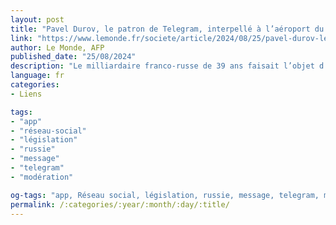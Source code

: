 ```yaml
---
layout: post
title: "Pavel Durov, le patron de Telegram, interpellé à l’aéroport du Bourget"
link: "https://www.lemonde.fr/societe/article/2024/08/25/pavel-durov-le-patron-de-telegram-interpelle-a-l-aeroport-du-bourget_6293756_3224.html"
author: Le Monde, AFP
published_date: "25/08/2024"
description: "Le milliardaire franco-russe de 39 ans faisait l’objet d’un mandat de recherche émis par des enquêteurs français visant diverses infractions de sa messagerie cryptée. Il devrait être présenté à la justice dimanche."
language: fr
categories:
- Liens

tags:
- "app"
- "réseau-social"
- "législation"
- "russie"
- "message"
- "telegram"
- "modération"

og-tags: "app, Réseau social, législation, russie, message, telegram, modération"
permalink: /:categories/:year/:month/:day/:title/
---
```

